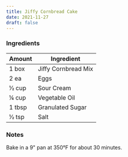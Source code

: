 ```yaml
---
title: Jiffy Cornbread Cake
date: 2021-11-27
draft: false
---
```


### Ingredients

| Amount  | Ingredient          |
| ------- | ------------------- |
| 1 box   | Jiffy Cornbread Mix |
| 2 ea    | Eggs                |
| 1⁄2 cup | Sour Cream          |
| 1⁄4 cup | Vegetable Oil       |
| 1 tbsp  | Granulated Sugar    |
| 1⁄2 tsp | Salt                |

### Notes

Bake in a 9" pan at 350°F for about 30 minutes.
